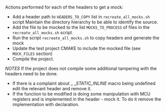 Actions performed for each of the headers to get a mock:
* Add a header path to `HEADERS_TO_COPY` list in `recreate_all_mocks.sh` script 
  Maintain the directory hierarchy to be able to identify the source.
* Add the file to be mocked to the list `MOCKS_TO_PROCESS` of files in the `recreate_all_mocks.sh` script.
* Run the script `recreate_all_mocks.sh` to copy headers and generate the mock
* Update the test project CMAKE to include the mocked file (see `MOCK_FILES` section)
* Compile the project.

*NOTES*
If the project does not compile some additional tampering with the headers need to be done.
* If there is a complaint about _ __STATIC_INLINE_ macro being undefined
edit the relevant header and remove it.
* If the function to be modified is doing some manipulation with MCU registers and is implemented
in the header - mock it. To do it remove the implementation with declaration.
